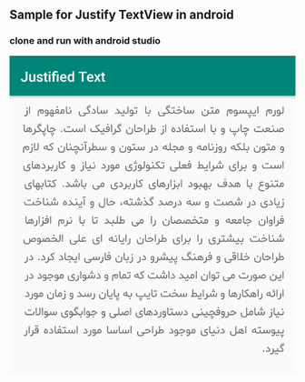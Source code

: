 ## Sample for Justify TextView in android

### clone and run with android studio

![alt tag](doc/screenshot.png)
